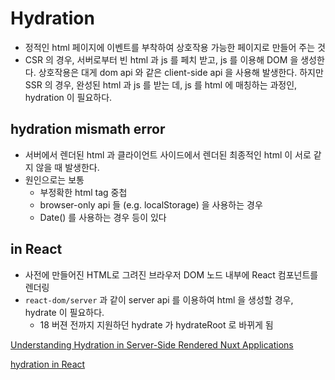 # Hydration

- 정적인 html 페이지에 이벤트를 부착하여 상호작용 가능한 페이지로 만들어 주는 것
- CSR 의 경우, 서버로부터 빈 html 과 js 를 페치 받고, js 를 이용해 DOM 을 생성한다. 상호작용은 대게 dom api 와 같은 client-side api 을 사용해 발생한다. 하지만 SSR 의 경우, 완성된 html 과 js 를 받는 데, js 를 html 에 매칭하는 과정인, hydration 이 필요하다.


## hydration mismath error
- 서버에서 렌더된 html 과 클라이언트 사이드에서 렌더된 최종적인 html 이 서로 같지 않을 때 발생한다. 
- 원인으로는 보통 
    - 부정확한 html tag 중첩
    - browser-only api 들 (e.g. localStorage) 을 사용하는 경우
    - Date() 를 사용하는 경우 
   등이 있다
 
## in React
- 사전에 만들어진 HTML로 그려진 브라우저 DOM 노드 내부에 React 컴포넌트를 렌더링
- `react-dom/server` 과 같이 server api 를 이용하여 html 을 생성할 경우, hydrate 이 필요하다. 
     - 18 버젼 전까지 지원하던 hydrate 가 hydrateRoot 로 바뀌게 됨


[Understanding Hydration in Server-Side Rendered Nuxt Applications](https://medium.com/@susantomandal1998/hydration-54cb4715e4b2#:~:text=Hydration%20mismatch%20often%20occurs%20when,arise%2C%20allowing%20for%20swift%20resolution)
 
[hydration in React](https://medium.com/@gautamkiran123/hydration-in-react-8e8dff384f93)